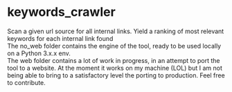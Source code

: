 # keywords_crawler
Scan a given url source for all internal links. Yield a ranking of most relevant keywords for each internal link found<br>
The no_web folder contains the engine of the tool, ready to be used locally on a Python 3.x.x env.<br>
The web folder contains a lot of work in progress, in an attempt to port the tool to a website. At the moment it works on my machine (LOL) but I am not being able to bring to a satisfactory level the porting to production. Feel free to contribute. <br>
